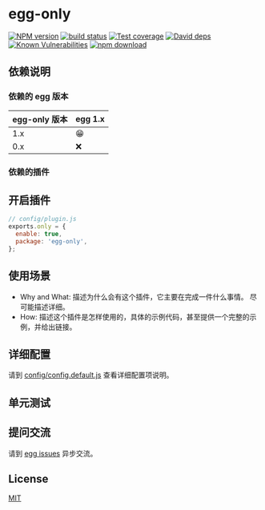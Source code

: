 # egg-only

[![NPM version][npm-image]][npm-url]
[![build status][travis-image]][travis-url]
[![Test coverage][codecov-image]][codecov-url]
[![David deps][david-image]][david-url]
[![Known Vulnerabilities][snyk-image]][snyk-url]
[![npm download][download-image]][download-url]

[npm-image]: https://img.shields.io/npm/v/egg-only.svg?style=flat-square
[npm-url]: https://npmjs.org/package/egg-only
[travis-image]: https://img.shields.io/travis/eggjs/egg-only.svg?style=flat-square
[travis-url]: https://travis-ci.org/eggjs/egg-only
[codecov-image]: https://img.shields.io/codecov/c/github/eggjs/egg-only.svg?style=flat-square
[codecov-url]: https://codecov.io/github/eggjs/egg-only?branch=master
[david-image]: https://img.shields.io/david/eggjs/egg-only.svg?style=flat-square
[david-url]: https://david-dm.org/eggjs/egg-only
[snyk-image]: https://snyk.io/test/npm/egg-only/badge.svg?style=flat-square
[snyk-url]: https://snyk.io/test/npm/egg-only
[download-image]: https://img.shields.io/npm/dm/egg-only.svg?style=flat-square
[download-url]: https://npmjs.org/package/egg-only

<!--
Description here.
-->

## 依赖说明

### 依赖的 egg 版本

egg-only 版本 | egg 1.x
--- | ---
1.x | 😁
0.x | ❌

### 依赖的插件
<!--

如果有依赖其它插件，请在这里特别说明。如

- security
- multipart

-->

## 开启插件

```js
// config/plugin.js
exports.only = {
  enable: true,
  package: 'egg-only',
};
```

## 使用场景

- Why and What: 描述为什么会有这个插件，它主要在完成一件什么事情。
尽可能描述详细。
- How: 描述这个插件是怎样使用的，具体的示例代码，甚至提供一个完整的示例，并给出链接。

## 详细配置

请到 [config/config.default.js](config/config.default.js) 查看详细配置项说明。

## 单元测试

<!-- 描述如何在单元测试中使用此插件，例如 schedule 如何触发。无则省略。-->

## 提问交流

请到 [egg issues](https://github.com/eggjs/egg/issues) 异步交流。

## License

[MIT](LICENSE)

